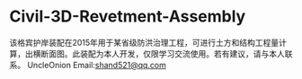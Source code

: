 # Civil-3D-Revetment-Assembly
该格宾护岸装配在2015年用于某省级防洪治理工程，可进行土方和结构工程量计算，出横断面图。此装配为本人开发，仅限学习交流使用。若有建议，请与本人联系。
UncleOnion
Email:shand521@qq.com
